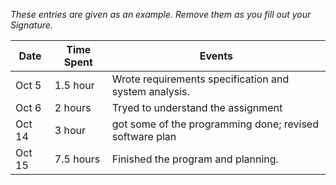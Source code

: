 *These entries are given as an example. Remove them as you fill out your Signature.*

| Date   | Time Spent | Events
|--------|-----------|--------------------
| Oct 5  | 1.5 hour  | Wrote requirements specification and system analysis.
| Oct 6  | 2 hours   | Tryed to understand the assignment
| Oct 14 | 3 hour    | got some of the programming done; revised software plan
| Oct 15 | 7.5 hours | Finished the program and planning.
